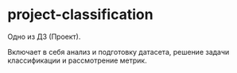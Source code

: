 # project-classification

Одно из ДЗ (Проект).

Включает в себя анализ и подготовку датасета, решение задачи классификации и рассмотрение метрик.
